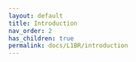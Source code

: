 ```yaml
---
layout: default
title: Introduction
nav_order: 2
has_children: true
permalink: docs/L1BR/introduction
---
```


